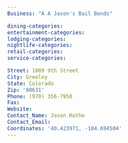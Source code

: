 ```yaml
---
Business: "A A Jason's Bail Bonds"

dining-categories:
entertainment-categories:
lodging-categories:
nightlife-categories:
retail-categories:
service-categories:

Street: 1009 9th Street
City: Greeley
State: Colorado
Zip: '80631'
Phone: (970) 356-7950
Fax:
Website:
Contact_Name: Jason Rothe
Contact_Email:
Coordinates: '40.423971, -104.694504'
---
```



